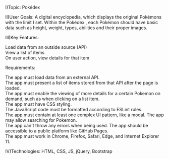 I)Topic: Pokédex 

II)User Goals: A digital encyclopedia, which displays the original Pokémons with the limit I set. Within the Pokédex , each Pokémon should have basic data such as height, weight, types, abilities and their proper images.

III)Key Features:

Load data from an outside source (API)  
View a list of items  
On user action, view details for that item  

Requirements:

The app must load data from an external API.  
The app must present a list of items stored from that API after the page is loaded.    
The app must enable the viewing of more details for a certain Pokemon on demand, such as when clicking on a list item.  
The app must have CSS styling.  
The JavaScript code must be formatted according to ESLint rules.  
The app must contain at least one complex UI pattern, like a modal. 
The app may allow searching for Pokemon.  
The app can't throw any errors when being used. 
The app should be accessible to a public platform like GitHub Pages.  
The app must work in Chrome, Firefox, Safari, Edge, and Internet Explorer 11. 

IV)Technologies: HTML, CSS, JS, jQuery, Bootstrap
